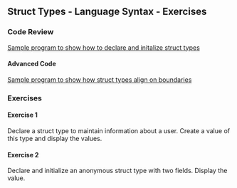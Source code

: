 ## Struct Types - Language Syntax - Exercises

### Code Review

[Sample program to show how to declare and initalize struct types](../example1/example1.go)

#### Advanced Code

[Sample program to show how struct types align on boundaries](../advanced/example1/example1.go)

### Exercises

#### Exercise 1
Declare a struct type to maintain information about a user. Create a value of this type and display the values.

#### Exercise 2
Declare and initialize an anonymous struct type with two fields. Display the value.


